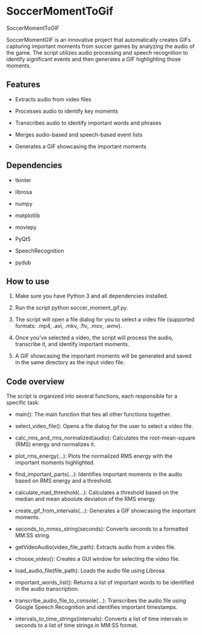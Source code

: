 # SoccerMomentToGif

SoccerMomentToGIF

SoccerMomentGIF is an innovative project that automatically creates GIFs capturing important moments from soccer games by analyzing the audio of the game. The script utilizes audio processing and speech recognition to identify significant events and then generates a GIF highlighting those moments.

  

## Features

*	Extracts audio from video files

*	Processes audio to identify key moments

*	Transcribes audio to identify important words and phrases

*	Merges audio-based and speech-based event lists

*	Generates a GIF showcasing the important moments

## Dependencies

*	tkinter

*	librosa

*	numpy

*	matplotlib

*	moviepy

*	PyQt5

*	SpeechRecognition

*	pydub

## How to use

1.	Make sure you have Python 3 and all dependencies installed.
2.	Run the script python soccer_moment_gif.py.
3.	The script will open a file dialog for you to select a video file (supported formats: .mp4, .avi, .mkv, .flv, .mov, .wmv).
4.	Once you've selected a video, the script will process the audio, transcribe it, and identify important moments.

5.	A GIF showcasing the important moments will be generated and saved in the same directory as the input video file.

## Code overview

The script is organized into several functions, each responsible for a specific task:

  

*	main(): The main function that ties all other functions together.

*	select_video_file(): Opens a file dialog for the user to select a video file.

*	calc_rms_and_rms_normalized(audio): Calculates the root-mean-square (RMS) energy and normalizes it.

*	plot_rms_energy(...): Plots the normalized RMS energy with the important moments highlighted.

*	find_important_parts(...): Identifies important moments in the audio based on RMS energy and a threshold.

*	calculate_mad_threshold(...): Calculates a threshold based on the median and mean absolute deviation of the RMS energy.

*	create_gif_from_intervals(...): Generates a GIF showcasing the important moments.

*	seconds_to_mmss_string(seconds): Converts seconds to a formatted MM:SS string.

*	getVideoAudio(video_file_path): Extracts audio from a video file.

*	choose_video(): Creates a GUI window for selecting the video file.

*	load_audio_file(file_path): Loads the audio file using Librosa.

*	important_words_list(): Returns a list of important words to be identified in the audio transcription.

*	transcribe_audio_file_to_console(...): Transcribes the audio file using Google Speech Recognition and identifies important timestamps.

*	intervals_to_time_strings(intervals): Converts a list of time intervals in seconds to a list of time strings in MM:SS format.
